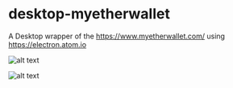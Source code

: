 # desktop-myetherwallet
A Desktop wrapper of the https://www.myetherwallet.com/ using https://electron.atom.io

![alt text](https://gyazo.com/f84d7456d5cbf62b0fe99641b7539d39)

![alt text](https://gyazo.com/65f113e99801bde7e0dae1dd0cf9d530)
